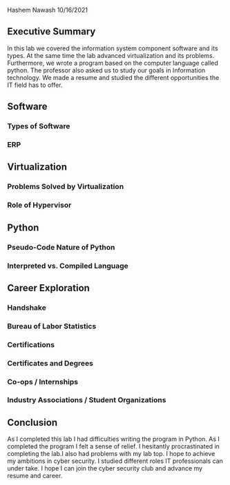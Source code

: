 Hashem Nawash 10/16/2021

## Executive Summary 
In this lab we covered the information system component software and its types. At the same time the lab advanced virtualization and its problems. Furthermore, we wrote a program based on the computer language called python. The professor also asked us to study our goals in Information technology. We made a resume and studied the different opportunities the IT field has to offer.

## Software
### Types of Software
### ERP

## Virtualization
### Problems Solved by Virtualization
### Role of Hypervisor

## Python
### Pseudo-Code Nature of Python
### Interpreted vs. Compiled Language

## Career Exploration
### Handshake
### Bureau of Labor Statistics
### Certifications
### Certificates and Degrees
### Co-ops / Internships
### Industry Associations / Student Organizations

## Conclusion
As I completed this lab I had difficulties writing the program in Python. As I completed the program I felt a sense of relief. I hesitantly procrastinated in completing the lab.I also had problems with my lab top. I hope to achieve my ambitions in cyber security. I studied different roles IT professionals can under take.  I hope I can join the cyber security club and advance my resume and career. 
